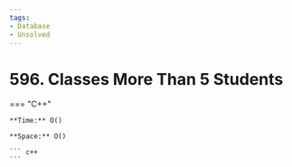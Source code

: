```yaml
---
tags:
- Database
- Unsolved
---
```



# 596. Classes More Than 5 Students

=== "C++"

    **Time:** O()

    **Space:** O()

    ``` c++
    ```